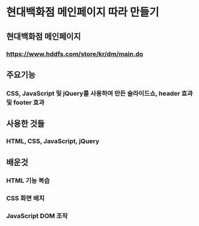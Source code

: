 # 현대백화점 메인페이지 따라 만들기

## 현대백화점 메인페이지
### https://www.hddfs.com/store/kr/dm/main.do

## 주요기능
### CSS, JavaScript 및 jQuery를 사용하여 만든 슬라이드쇼, header 효과 및 footer 효과

## 사용한 것들
### HTML, CSS, JavaScript, jQuery

## 배운것
### HTML 기능 복습
### CSS 화면 배치
### JavaScript DOM 조작

